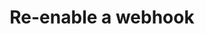---
# -------------------------- #
#      ENDPOINT DETAILS      #
# -------------------------- #

product-type: "connect"
content-type: "api-endpoint"
endpoint: "notifications"
key: "re-enable-hook-notification"
version: "1"


# -------------------------- #
#       METHOD DETAILS       #
# -------------------------- #

title: "Re-enable a webhook"
method: "put"
short-url: |
  {{ site.data.connect.core-objects.notifications.hooks.re-enable.name | flatify }}
full-url: |
  {{ api.base-url }}{{ endpoint.short-url | flatify }}
short: "{{ site.data.connect.core-objects.notifications.hooks.re-enable.description }}"
description: |
  {{ site.data.connect.core-objects.notifications.hooks.re-enable.description }}
  **Note**: To use this endpoint, your Stitch plan must include access to the [Post-load hooks]({{ link.account.post-load-notifications | prepend: site.baseurl }}) feature.


# -------------------------- #
#       METHOD ARGUMENTS     #
# -------------------------- #

arguments:
  - name: "id"
    required: true
    type: "path parameter"
    description: "A path parameter corresponding to the unique ID of the hook notification to be re-enabled."
    example-value: |
      8
  - name: "enable"
    required: true
    type: "boolean"
    description: |
      Controls whether a hook notification is active or not. **To re-enable a hook**, this value must be `true`.
    example-value: |
      true


# -------------------------- #
#           RETURNS          #
# -------------------------- #

returns: |
  If successful, the API will return a status of <code class="api success">200 OK</code> and a single [Hook notification object]({{ site.data.connect.data-structures.notifications.hook.section }}) with a null `disabled_at` property.


# ------------------------------ #
#   EXAMPLE REQUEST & RESPONSES  #
# ------------------------------ #

examples:
  - type: "Request"
    request-url: |
      {% assign right-bracket = "}" %}{{ endpoint.short-url | flatify | replace: "{id","8" | remove: right-bracket | strip_newlines }}
    header: "{{ site.data.connect.request-headers.put.with-body | flatify }}"
    code: |
      '{
         "enable":true
       }'

  - type: "Response"
    code: |
      {
        "id": 8,
        "client_id": 116078,
        "type": "post_load",
        "version": 1,
        "config": {
          "url": "https://hooks.zapier.com/hooks/catch/some/webhook/id"
        },
        "created_at": "2019-07-16T16:47:54Z",
        "modified_at": "2019-07-17T16:04:29Z",
        "disabled_at": null
      }

  - type: "Errors"
    error-file: "hook-notifications"
  # The errors live in: _data/connect/response-codes/hook-notifications.yml
---